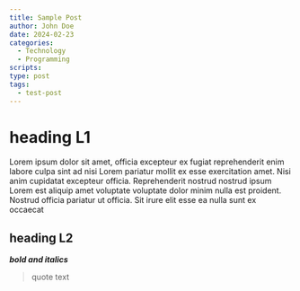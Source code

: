 ```yaml
---
title: Sample Post
author: John Doe
date: 2024-02-23
categories:
  - Technology
  - Programming
scripts:
type: post
tags:
  - test-post
---
```


# heading L1

Lorem ipsum dolor sit amet, officia excepteur ex fugiat reprehenderit enim
labore culpa sint ad nisi Lorem pariatur mollit ex esse exercitation amet. Nisi
anim cupidatat excepteur officia. Reprehenderit nostrud nostrud ipsum Lorem est
aliquip amet voluptate voluptate dolor minim nulla est proident. Nostrud
officia pariatur ut officia. Sit irure elit esse ea nulla sunt ex occaecat

## heading L2

**_bold and italics_**

> quote text
